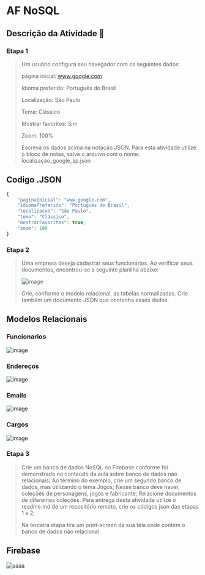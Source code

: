 # AF NoSQL

## Descrição da Atividade 📓
### Etapa 1
> Um usuário configura seu navegador com os seguintes dados:
> 
> página inicial: www.google.com
> 
> Idioma preferido: Português do Brasil
> 
> Localização: São Paulo
> 
> Tema: Clássico
> 
> Mostrar favoritos: Sim
> 
> Zoom: 100%
> 
> Escreva os dados acima na notação JSON. Para esta atividade utilize o bloco de notas, salve o arquivo com o nome: localização_google_sp.json

## Codigo .JSON

```js
{
    "paginaInicial": "www.google.com",
    "idiomaPreferido": "Português do Brasil",
    "localizacao": "São Paulo",
    "tema": "Clássico",
    "mostrarFavoritos": true,
    "zoom": 100
}
```

### Etapa 2 
> Uma empresa deseja cadastrar seus funcionários. Ao verificar seus documentos, encontrou-se a seguinte planilha abaixo:
> 
> ![image](https://github.com/IsabelaQu/Banco-de-Dados/assets/124175141/25d33d9b-4839-42f0-b561-6c945291fd43)
> 
> Crie, conforme o modelo relacional, as tabelas normalizadas. Crie também um documento JSON que contenha esses dados.

## Modelos Relacionais
### Funcionarios
![image](https://github.com/IsabelaQu/Banco-de-Dados/assets/124175141/a470ed06-56ef-4107-9b1f-ae1a74e6dd5c)

### Endereços
![image](https://github.com/IsabelaQu/Banco-de-Dados/assets/124175141/fa5c0ef9-46f3-4780-8f6b-89f1e12b360c)

### Emails
![image](https://github.com/IsabelaQu/Banco-de-Dados/assets/124175141/70580889-2dcf-4c39-9bbd-bf0fb7000968)

### Cargos
![image](https://github.com/IsabelaQu/Banco-de-Dados/assets/124175141/421cb83c-0ebe-4fe3-9347-1d02d63c9bc6)


### Etapa 3
> Crie um banco de dados NoSQL no Firebase conforme foi demonstrado no conteúdo da aula sobre banco de dados não relacionais;
> Ao término do exemplo, crie um segundo banco de dados, mas utilizando o tema Jogos;
> Nesse banco deve haver, coleções de personagens, jogos e fabricante;
> Relacione documentos de diferentes coleções.
> Para entrega desta atividade utilize o readme.md de um repositório remoto, crie os códigos json das etapas 1 e 2;
> 
> Na terceira etapa tira um print-screen da sua tela onde contem o banco de dados não relacional.

## Firebase 
![aaaa](https://github.com/IsabelaQu/Banco-de-Dados/assets/124175141/40fc3256-4695-4ff5-a199-4cd4e9bf0aee)

